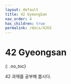 ```yaml
---
layout: default
title: 42 GyeongSan
nav_order: 4
has_children: true
permalink: /docs/42GS
---
```


# 42 Gyeongsan
{: .no_toc}

42 과제를 공부해 봅시다.